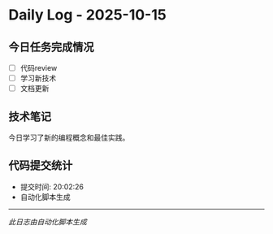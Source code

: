 # Daily Log - 2025-10-15

## 今日任务完成情况
- [ ] 代码review
- [ ] 学习新技术
- [ ] 文档更新

## 技术笔记
今日学习了新的编程概念和最佳实践。

## 代码提交统计
- 提交时间: 20:02:26
- 自动化脚本生成

---
*此日志由自动化脚本生成*
